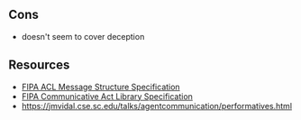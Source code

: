 

## Cons

- doesn't seem to cover deception

## Resources

- [FIPA ACL Message Structure Specification](http://www.fipa.org/specs/fipa00061/SC00061G.html)
- [FIPA Communicative Act Library Specification](http://www.fipa.org/specs/fipa00037/SC00037J.html)
- https://jmvidal.cse.sc.edu/talks/agentcommunication/performatives.html

